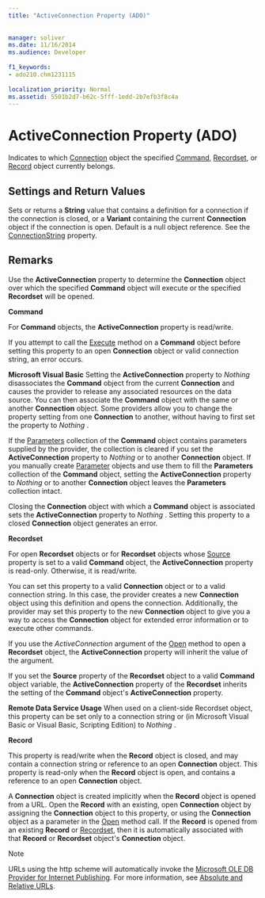 ```yaml
---
title: "ActiveConnection Property (ADO)"
  
  
manager: soliver
ms.date: 11/16/2014
ms.audience: Developer
 
f1_keywords:
- ado210.chm1231115
  
localization_priority: Normal
ms.assetid: 5501b2d7-b62c-5fff-1edd-2b7efb3f8c4a
---
```


# ActiveConnection Property (ADO)

Indicates to which [Connection](connection-object-ado.md) object the specified [Command](command-object-ado.md), [Recordset](recordset-object-ado.md), or [Record](record-object-ado.md) object currently belongs. 
  
## Settings and Return Values

Sets or returns a **String** value that contains a definition for a connection if the connection is closed, or a **Variant** containing the current **Connection** object if the connection is open. Default is a null object reference. See the [ConnectionString](connectionstring-property-ado.md) property. 
  
## Remarks

Use the **ActiveConnection** property to determine the **Connection** object over which the specified **Command** object will execute or the specified **Recordset** will be opened. 
  
 **Command**
  
For **Command** objects, the **ActiveConnection** property is read/write. 
  
If you attempt to call the [Execute](http://msdn.microsoft.com/library/01812c8c-403e-4428-23f6-86bda747bd0e%28Office.15%29.aspx) method on a **Command** object before setting this property to an open **Connection** object or valid connection string, an error occurs. 
  
 **Microsoft Visual Basic** Setting the **ActiveConnection** property to  *Nothing*  disassociates the **Command** object from the current **Connection** and causes the provider to release any associated resources on the data source. You can then associate the **Command** object with the same or another **Connection** object. Some providers allow you to change the property setting from one **Connection** to another, without having to first set the property to  *Nothing*  . 
  
If the [Parameters](parameters-collection-ado.md) collection of the **Command** object contains parameters supplied by the provider, the collection is cleared if you set the **ActiveConnection** property to  *Nothing*  or to another **Connection** object. If you manually create [Parameter](parameter-object-ado.md) objects and use them to fill the **Parameters** collection of the **Command** object, setting the **ActiveConnection** property to  *Nothing*  or to another **Connection** object leaves the **Parameters** collection intact. 
  
Closing the **Connection** object with which a **Command** object is associated sets the **ActiveConnection** property to  *Nothing*  . Setting this property to a closed **Connection** object generates an error. 
  
 **Recordset**
  
For open **Recordset** objects or for **Recordset** objects whose [Source](source-property-ado-recordset.md) property is set to a valid **Command** object, the **ActiveConnection** property is read-only. Otherwise, it is read/write. 
  
You can set this property to a valid **Connection** object or to a valid connection string. In this case, the provider creates a new **Connection** object using this definition and opens the connection. Additionally, the provider may set this property to the new **Connection** object to give you a way to access the **Connection** object for extended error information or to execute other commands. 
  
If you use the  *ActiveConnection*  argument of the [Open](open-method-ado-recordset.md) method to open a **Recordset** object, the **ActiveConnection** property will inherit the value of the argument. 
  
If you set the **Source** property of the **Recordset** object to a valid **Command** object variable, the **ActiveConnection** property of the **Recordset** inherits the setting of the **Command** object's **ActiveConnection** property. 
  
 **Remote Data Service Usage** When used on a client-side Recordset object, this property can be set only to a connection string or (in Microsoft Visual Basic or Visual Basic, Scripting Edition) to  *Nothing*  . 
  
 **Record**
  
This property is read/write when the **Record** object is closed, and may contain a connection string or reference to an open **Connection** object. This property is read-only when the **Record** object is open, and contains a reference to an open **Connection** object. 
  
A **Connection** object is created implicitly when the **Record** object is opened from a URL. Open the **Record** with an existing, open **Connection** object by assigning the **Connection** object to this property, or using the **Connection** object as a parameter in the [Open](open-method-ado-record.md) method call. If the **Record** is opened from an existing **Record** or [Recordset](recordset-object-ado.md), then it is automatically associated with that **Record** or **Recordset** object's **Connection** object. 
  
> [!NOTE]
> URLs using the http scheme will automatically invoke the [Microsoft OLE DB Provider for Internet Publishing](microsoft-ole-db-provider-for-internet-publishing.md). For more information, see [Absolute and Relative URLs](absolute-and-relative-urls.md). 
  

